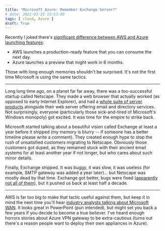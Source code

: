 ```yaml
---
title: "Microsoft Azure: Remember Exchange Server?"
# date: 2021-03-25 13:53:00
tags: [ cloud, Azure ]
draft: True
---
```

Recently I joked there's [significant difference between AWS and Azure launching features](https://twitter.com/ioshints/status/1368601005424861191):

* AWS launches a production-ready feature that you can consume the next day.
* Azure launches a preview that might work in 6 months.

Those with long enough memories shouldn't be surprised. It's not the first time Microsoft is using the same tactics.
<!--more-->
--- 

Long long time ago, on a planet far far away, there was a too-successful startup called Netscape. They made a web browser that actually worked (as opposed to early Internet Explorer), and had a [whole suite of server products](https://en.wikipedia.org/wiki/Netscape#Later_Netscape_products) alongside their web server offering email and directory services. Not surprisingly, everyone (particularly those sick-and-tired of Microsoft's Windows monopoly) got excited. It was time for the empire to strike back.

Microsoft started talking about a beautiful vision called Exchange at least a year before it shipped (my memory is blurry -- if someone has a better timeline please write a comment). They created enough hype to stop the rush of unsatisfied customers migrating to Netscape. Obviously those customers got duped, as they remained stuck with their ancient email systems for at least another year if not longer, but who cares about such minor details.

Finally, Exchange shipped. It was buggy, it was slow, it was useless (for example, SMTP gateway was added a year later)... but Netscape was mostly dead by that time. Exchange got better, bugs were fixed ([apparently not all of them](https://msrc-blog.microsoft.com/2021/03/02/multiple-security-updates-released-for-exchange-server/)), but it pushed us back at least half a decade.

--- 

AWS is far too big to make that tactic useful against them, but keep it in mind the next time you'll hear [industry analysts talking about Microsoft WAN](https://blog.cimicorp.com/?p=4532). It looks great in PowerPoint (pun intended), but might set you back a few years if you decide to become a true believer. I've heard enough horrors stories about Azure VPN gateway to be extra-cautious (turns out there's a reason people want to deploy their own appliances in Azure).

